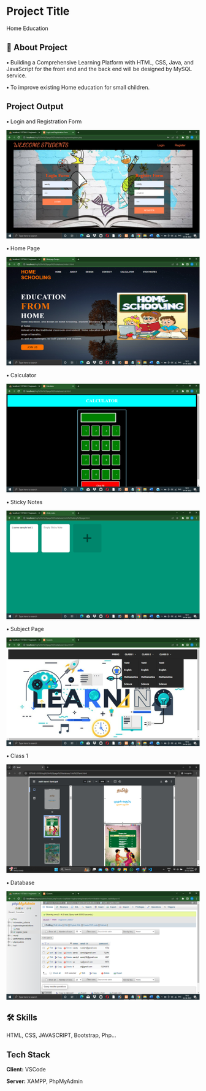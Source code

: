 
# Project Title

Home Education


## 🚀 About Project

**•** Building a Comprehensive Learning Platform with HTML, CSS, Java, and JavaScript for the front end and the back end will be designed by MySQL service.

**•** To improve existing Home education for small children.


## Project Output


**•** Login and Registration Form


<picture>
    <img alt="" src="outputImages/Screenshot (1).png">
</picture>


**•** Home Page

<picture>
    <img alt="" src="outputImages/Screenshot (4).png">
</picture>


**•** Calculator

<picture>
    <img alt="" src="outputImages/Screenshot (9).png">
</picture>


**•** Sticky Notes

<picture>
    <img alt="" src="outputImages/Screenshot (10).png">
</picture>


**•** Subject Page

<picture>
    <img alt="" src="outputImages/Screenshot (11).png">
</picture>


**•** Class 1

<picture>
    <img alt="" src="outputImages/Screenshot (1650).png">
</picture>


**•** Database

<picture>
    <img alt="" src="outputImages/Screenshot (12).png">
</picture>


## 🛠 Skills
HTML, CSS, JAVASCRIPT, Bootstrap, Php...


## Tech Stack

**Client:** VSCode

**Server:** XAMPP, PhpMyAdmin

